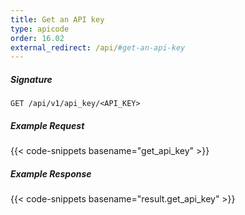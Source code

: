 ```yaml
---
title: Get an API key
type: apicode
order: 16.02
external_redirect: /api/#get-an-api-key
---
```


##### Signature

`GET /api/v1/api_key/<API_KEY>`

##### Example Request

{{< code-snippets basename="get_api_key" >}}

##### Example Response

{{< code-snippets basename="result.get_api_key" >}}
